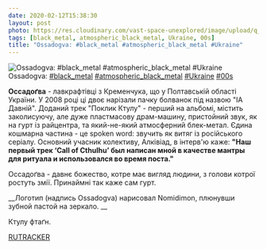 ```yaml
---
date: 2020-02-12T15:38:30
layout: post
photo: https://res.cloudinary.com/vast-space-unexplored/image/upload/q_auto,dpr_auto,w_auto/photos/photo_884_12-02-2020_15-38-30.jpg
tags: [black_metal, atmospheric_black_metal, Ukraine, 00s]
title: "Ossadogva: #black_metal #atmospheric_black_metal #Ukraine"
---
```

![Ossadogva: #black_metal #atmospheric_black_metal #Ukraine](https://res.cloudinary.com/vast-space-unexplored/image/upload/q_auto,dpr_auto,w_auto/photos/photo_884_12-02-2020_15-38-30.jpg)
Ossadogva: [#black_metal](/tags/#black_metal) [#atmospheric_black_metal](/tags/#atmospheric_black_metal) [#Ukraine](/tags/#Ukraine) [#00s](/tags/#00s)

**Оссадоґва** - лавкрафтівці з Кременчука, що у Полтавській області України. У 2008 році ці двоє нарізали пачку болванок під назвою &quot;ІА Давній&quot;. Доданий трек &quot;Поклик Ктулу&quot; - перший на альбомі, містить заколисуючу, але дуже пластмасову драм-машину, пристойний звук, як на гурт із райцентра, та який-не-який атмосферний блек-метал. Єдина кошмарна частина - це spoken word: звучить як витяг із російського серіалу. Основний учасник колективу, Алківіад, в інтерв&#39;ю каже: __&quot;Наш первый трек ‘Call of Cthulhu’ был написан мной в качестве мантры для ритуала и использовался во время поста.&quot;__

Оссадоґва - давнє божество, котре має вигляд людини, з голови котрої ростуть змії. Принаймні так каже сам гурт.

__Логотип (надпись Ossadogva) нарисовал Nomidimon, плюнувши зубной пастой на зеркало. __

Ктулу фтаґн.

[RUTRACKER](https://rutracker.org/forum/viewtopic.php?t=3411020)